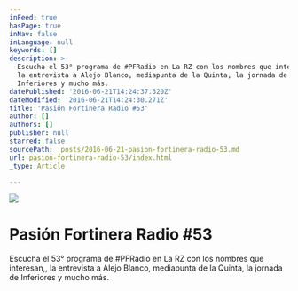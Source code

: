 ```yaml
---
inFeed: true
hasPage: true
inNav: false
inLanguage: null
keywords: []
description: >-
  Escucha el 53° programa de #PFRadio en La RZ con los nombres que interesan,,
  la entrevista a Alejo Blanco, mediapunta de la Quinta, la jornada de
  Inferiores y mucho más.
datePublished: '2016-06-21T14:24:37.320Z'
dateModified: '2016-06-21T14:24:30.271Z'
title: 'Pasión Fortinera Radio #53'
author: []
authors: []
publisher: null
starred: false
sourcePath: _posts/2016-06-21-pasion-fortinera-radio-53.md
url: pasion-fortinera-radio-53/index.html
_type: Article

---
```

![](https://the-grid-user-content.s3-us-west-2.amazonaws.com/641c3df7-831e-41ae-87e5-71bf610f27ec.jpg)

# Pasión Fortinera Radio \#53

Escucha el 53° programa de \#PFRadio en La RZ con los nombres que interesan,, la entrevista a Alejo Blanco, mediapunta de la Quinta, la jornada de Inferiores y mucho más.